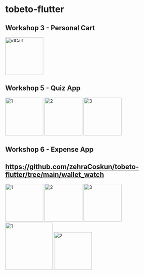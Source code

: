 # tobeto-flutter
## Workshop 3 - Personal Cart
<img width="120" alt="idCart" src="https://github.com/zehraCoskun/tobeto-flutter/assets/110024096/bcfb9713-a89b-47ec-a631-7d0cc3371ce0">


## Workshop 5 - Quiz App
<img width="120" alt="1" src="https://github.com/zehraCoskun/tobeto-flutter/assets/110024096/1d1cc55d-f5ae-4a47-934d-b97406da10bf">
<img width="120" alt="2" src="https://github.com/zehraCoskun/tobeto-flutter/assets/110024096/eaa9093f-1c12-4c81-96ef-845c10063673">
<img width="120" alt="3" src="https://github.com/zehraCoskun/tobeto-flutter/assets/110024096/f864d35e-170e-4c6f-bfde-8010abb24d59">

## Workshop 6 - Expense App
## https://github.com/zehraCoskun/tobeto-flutter/tree/main/wallet_watch

<img width="120" alt="1" src="https://github.com/zehraCoskun/tobeto-flutter/assets/110024096/9797254a-5e76-4139-8e44-27477aacb075">
<img width="120" alt="2" src="https://github.com/zehraCoskun/tobeto-flutter/assets/110024096/04e3881a-b605-4068-9f6b-b692ee6dd1ca">
<img width="120" alt="3" src="https://github.com/zehraCoskun/tobeto-flutter/assets/110024096/298f7c5a-b658-401c-9662-b3ad061e1d10">
<img width="150" alt="1" src="https://github.com/zehraCoskun/tobeto-flutter/assets/110024096/513c5816-c65f-4309-999f-a2c289967fc6">
<img width="120" alt="2" src="https://github.com/zehraCoskun/tobeto-flutter/assets/110024096/1e2b0af9-6d2e-481d-b0a4-27db6189a362">

